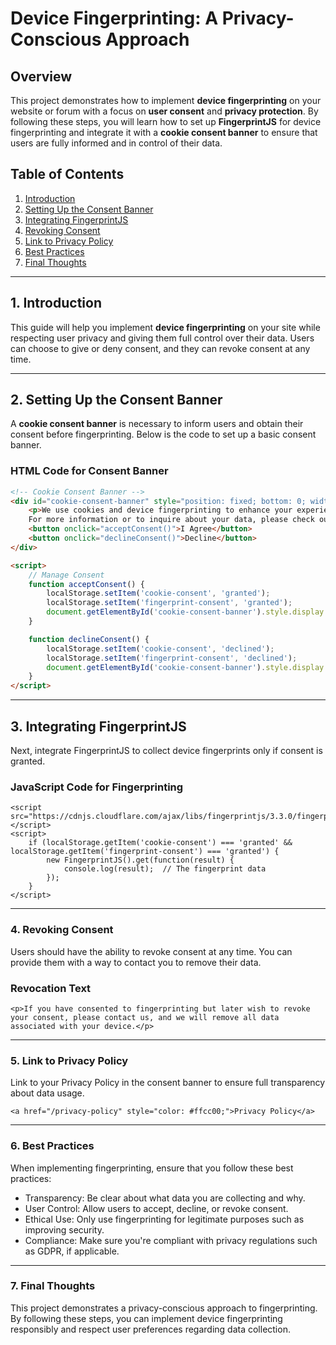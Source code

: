 # Device Fingerprinting: A Privacy-Conscious Approach

## Overview
This project demonstrates how to implement **device fingerprinting** on your website or forum with a focus on **user consent** and **privacy protection**. By following these steps, you will learn how to set up **FingerprintJS** for device fingerprinting and integrate it with a **cookie consent banner** to ensure that users are fully informed and in control of their data.

## Table of Contents
1. [Introduction](#introduction)
2. [Setting Up the Consent Banner](#setting-up-the-consent-banner)
3. [Integrating FingerprintJS](#integrating-fingerprintjs)
4. [Revoking Consent](#revoking-consent)
5. [Link to Privacy Policy](#link-to-privacy-policy)
6. [Best Practices](#best-practices)
7. [Final Thoughts](#final-thoughts)

---

## 1. Introduction
This guide will help you implement **device fingerprinting** on your site while respecting user privacy and giving them full control over their data. Users can choose to give or deny consent, and they can revoke consent at any time.

---

## 2. Setting Up the Consent Banner

A **cookie consent banner** is necessary to inform users and obtain their consent before fingerprinting. Below is the code to set up a basic consent banner.

### HTML Code for Consent Banner
```html
<!-- Cookie Consent Banner -->
<div id="cookie-consent-banner" style="position: fixed; bottom: 0; width: 100%; background-color: #333; color: white; text-align: center; padding: 10px;">
    <p>We use cookies and device fingerprinting to enhance your experience and for security purposes. By continuing to use this site, you acknowledge and consent to this usage. 
    For more information or to inquire about your data, please check our <a href="/privacy-policy" style="color: #ffcc00;">Privacy Policy</a> or contact the admin.</p>
    <button onclick="acceptConsent()">I Agree</button>
    <button onclick="declineConsent()">Decline</button>
</div>

<script>
    // Manage Consent
    function acceptConsent() {
        localStorage.setItem('cookie-consent', 'granted');
        localStorage.setItem('fingerprint-consent', 'granted');
        document.getElementById('cookie-consent-banner').style.display = 'none';
    }

    function declineConsent() {
        localStorage.setItem('cookie-consent', 'declined');
        localStorage.setItem('fingerprint-consent', 'declined');
        document.getElementById('cookie-consent-banner').style.display = 'none';
    }
</script>
```

---
## 3. Integrating FingerprintJS

Next, integrate FingerprintJS to collect device fingerprints only if consent is granted.

### JavaScript Code for Fingerprinting
```
<script src="https://cdnjs.cloudflare.com/ajax/libs/fingerprintjs/3.3.0/fingerprint.min.js"></script>
<script>
    if (localStorage.getItem('cookie-consent') === 'granted' && localStorage.getItem('fingerprint-consent') === 'granted') {
        new FingerprintJS().get(function(result) {
            console.log(result);  // The fingerprint data
        });
    }
</script>
```
---
### 4. Revoking Consent

Users should have the ability to revoke consent at any time. You can provide them with a way to contact you to remove their data.

### Revocation Text
```
<p>If you have consented to fingerprinting but later wish to revoke your consent, please contact us, and we will remove all data associated with your device.</p>
```
---
### 5. Link to Privacy Policy

Link to your Privacy Policy in the consent banner to ensure full transparency about data usage.
```
<a href="/privacy-policy" style="color: #ffcc00;">Privacy Policy</a>
```

---
### 6. Best Practices

When implementing fingerprinting, ensure that you follow these best practices:

* Transparency: Be clear about what data you are collecting and why.
* User Control: Allow users to accept, decline, or revoke consent.
* Ethical Use: Only use fingerprinting for legitimate purposes such as improving security.
* Compliance: Make sure you're compliant with privacy regulations such as GDPR, if applicable.

---
### 7. Final Thoughts
This project demonstrates a privacy-conscious approach to fingerprinting. By following these steps, you can implement device fingerprinting responsibly and respect user preferences regarding data collection.
